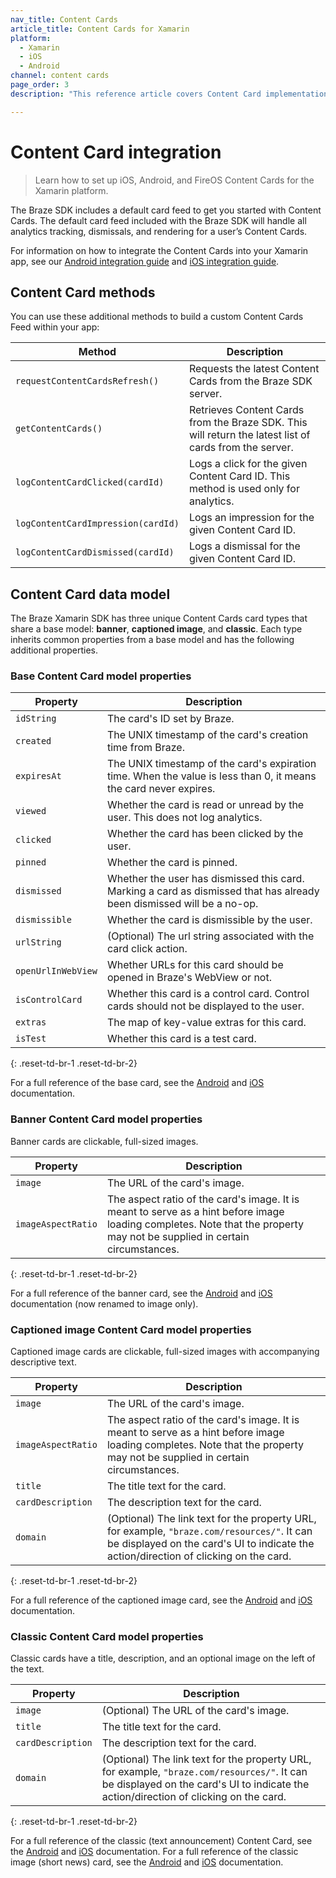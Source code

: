 ```yaml
---
nav_title: Content Cards
article_title: Content Cards for Xamarin
platform: 
  - Xamarin
  - iOS
  - Android
channel: content cards
page_order: 3
description: "This reference article covers Content Card implementation guidelines for the Xamarin platform."

---
```


# Content Card integration

> Learn how to set up iOS, Android, and FireOS Content Cards for the Xamarin platform.

The Braze SDK includes a default card feed to get you started with Content Cards. The default card feed included with the Braze SDK will handle all analytics tracking, dismissals, and rendering for a user’s Content Cards.

For information on how to integrate the Content Cards into your Xamarin app, see our [Android integration guide][1] and [iOS integration guide][2].

## Content Card methods

You can use these additional methods to build a custom Content Cards Feed within your app:

| Method                                   | Description                                                                                            |
| ---------------------------------------- | ------------------------------------------------------------------------------------------------------ |
| `requestContentCardsRefresh()`           | Requests the latest Content Cards from the Braze SDK server.                                           |
| `getContentCards()`                      | Retrieves Content Cards from the Braze SDK. This will return the latest list of cards from the server. |
| `logContentCardClicked(cardId)`          | Logs a click for the given Content Card ID. This method is used only for analytics.                    |
| `logContentCardImpression(cardId)`       | Logs an impression for the given Content Card ID.                                                      |
| `logContentCardDismissed(cardId)`        | Logs a dismissal for the given Content Card ID.                                                        |

## Content Card data model

The Braze Xamarin SDK has three unique Content Cards card types that share a base model: **banner**, **captioned image**, and **classic**. Each type inherits common properties from a base model and has the following additional properties.

### Base Content Card model properties

|Property           | Description                                                                                                            |
|-------------------|------------------------------------------------------------------------------------------------------------------------|
|`idString`         | The card's ID set by Braze.                                                                                            |
|`created`          | The UNIX timestamp of the card's creation time from Braze.                                                             |
|`expiresAt`        | The UNIX timestamp of the card's expiration time. When the value is less than 0, it means the card never expires.      |
|`viewed`           | Whether the card is read or unread by the user. This does not log analytics.                                           |
|`clicked`          | Whether the card has been clicked by the user.                                                                         |
|`pinned`           | Whether the card is pinned.                                                                                            |
|`dismissed`        | Whether the user has dismissed this card. Marking a card as dismissed that has already been dismissed will be a no-op. |
|`dismissible`      | Whether the card is dismissible by the user.                                                                           |
|`urlString`        | (Optional) The url string associated with the card click action.                                                       |
|`openUrlInWebView` | Whether URLs for this card should be opened in Braze's WebView or not.                                                 |
|`isControlCard`    | Whether this card is a control card. Control cards should not be displayed to the user.                                |
|`extras`           | The map of key-value extras for this card.                                                                             |
|`isTest`           | Whether this card is a test card.                                                                                      |
{: .reset-td-br-1 .reset-td-br-2}

For a full reference of the base card, see the [Android][3] and [iOS][4] documentation.

### Banner Content Card model properties

Banner cards are clickable, full-sized images.

|Property           | Description                                                                                                       |
|-------------------|-------------------------------------------------------------------------------------------------------------------|
|`image`            | The URL of the card's image.                                                                                      |
|`imageAspectRatio` | The aspect ratio of the card's image. It is meant to serve as a hint before image loading completes. Note that the property may not be supplied in certain circumstances. |
{: .reset-td-br-1 .reset-td-br-2}

For a full reference of the banner card, see the [Android][5] and [iOS][6] documentation (now renamed to image only).

### Captioned image Content Card model properties

Captioned image cards are clickable, full-sized images with accompanying descriptive text.

|Property           | Description                                                                                                       |
|-------------------|-------------------------------------------------------------------------------------------------------------------|
|`image`            | The URL of the card's image.                                                                                      |
|`imageAspectRatio` | The aspect ratio of the card's image. It is meant to serve as a hint before image loading completes. Note that the property may not be supplied in certain circumstances. |
|`title`            | The title text for the card.                                                                                      |
|`cardDescription`  | The description text for the card.                                                                                |
|`domain`           | (Optional) The link text for the property URL, for example, `"braze.com/resources/"`. It can be displayed on the card's UI to indicate the action/direction of clicking on the card. |
{: .reset-td-br-1 .reset-td-br-2}

For a full reference of the captioned image card, see the [Android][7] and [iOS][8] documentation.

### Classic Content Card model properties

Classic cards have a title, description, and an optional image on the left of the text.

|Property           | Description                                                                                                       |
|-------------------|-------------------------------------------------------------------------------------------------------------------|
|`image`            | (Optional) The URL of the card's image.                                                                           |
|`title`            | The title text for the card.                                                                                      |
|`cardDescription`  | The description text for the card.                                                                                |
|`domain`           | (Optional) The link text for the property URL, for example, `"braze.com/resources/"`. It can be displayed on the card's UI to indicate the action/direction of clicking on the card. |
{: .reset-td-br-1 .reset-td-br-2}

For a full reference of the classic (text announcement) Content Card, see the [Android][9] and [iOS][10] documentation. For a full reference of the classic image (short news) card, see the [Android][11] and [iOS][12] documentation.

[1]: {{site.baseurl}}/developer_guide/platform_integration_guides/android/content_cards/data_models/
[2]: {{site.baseurl}}/developer_guide/platform_integration_guides/swift/content_cards/integration/
[3]: https://braze-inc.github.io/braze-android-sdk/kdoc/braze-android-sdk/com.braze.models.cards/-card/index.html
[4]: https://braze-inc.github.io/braze-swift-sdk/documentation/brazekit/braze/contentcard/data-swift.struct
[5]: https://braze-inc.github.io/braze-android-sdk/kdoc/braze-android-sdk/com.braze.models.cards/-image-only-card/index.html
[6]: https://braze-inc.github.io/braze-swift-sdk/documentation/brazekit/braze/contentcard/imageonly-swift.struct
[7]: https://braze-inc.github.io/braze-android-sdk/kdoc/braze-android-sdk/com.braze.models.cards/-captioned-image-card/index.html
[8]: https://braze-inc.github.io/braze-swift-sdk/documentation/brazekit/braze/contentcard/captionedimage-swift.struct
[9]: https://braze-inc.github.io/braze-android-sdk/kdoc/braze-android-sdk/com.braze.models.cards/-text-announcement-card/index.html
[10]: https://braze-inc.github.io/braze-swift-sdk/documentation/brazekit/braze/contentcard/classic-swift.struct
[11]: https://braze-inc.github.io/braze-android-sdk/kdoc/braze-android-sdk/com.braze.models.cards/-short-news-card/index.html
[12]: https://braze-inc.github.io/braze-swift-sdk/documentation/brazekit/braze/contentcard/classicimage-swift.struct